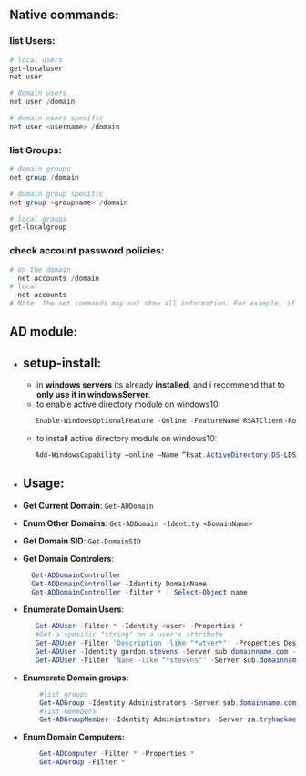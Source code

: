 ## Native commands:

### list Users:
  ```ps1
  # local users
  get-localuser
  net user
  
  # domain users
  net user /domain
  
  # domain users specific
  net user <username> /domain

  ```

### list Groups:
  ```ps1
  # domain groups
  net group /domain
  
  # domain group specific
  net group <groupname> /domain
  
  # local groups
  get-localgroup
  ```


### check account password policies:
```ps1
# on the domain
  net accounts /domain
# local
  net accounts
# Note: The net commands may not show all information. For example, if a user is a member of more than ten groups, not all of these groups will be shown in the output.
```


## AD module:
  + ## **setup-install**:
    + in **windows servers** its already **installed**, and i recommend that to **only use it in windowsServer**.
    + to enable active directory module on windows10:
    ```powershell
       Enable-WindowsOptionalFeature -Online -FeatureName RSATClient-Roles-AD-Powershell
    ```
    + to install active directory module on windows10:
    ```powershell
       Add-WindowsCapability –online –Name “Rsat.ActiveDirectory.DS-LDS.Tools~~~~0.0.1.0”
    ```


  + ## **Usage**:
  + **Get Current Domain**: `Get-ADDomain`    
  + **Enum Other Domains**: `Get-ADDomain -Identity <DomainName>`    
  + **Get Domain SID**: `Get-DomainSID`    
  + **Get Domain Controlers**:
    ```powershell    
      Get-ADDomainController
      Get-ADDomainController -Identity DomainName
      Get-ADDomainController -filter * | Select-Object name
    ```
  + **Enumerate Domain Users**:
    ```powershell
       Get-ADUser -Filter * -Identity <user> -Properties *
       #Get a spesific "string" on a user's attribute
       Get-ADUser -Filter 'Description -like "*wtver*"' -Properties Description | select Name, Description
       Get-ADUser -Identity gordon.stevens -Server sub.domainname.com -Properties *
       Get-ADUser -Filter 'Name -like "*stevens"' -Server sub.domainname.com | Format-Table Name,SamAccountName -A
    ```
  + **Enumerate Domain groups:** 
    ```powershell
        #list groups
        Get-ADGroup -Identity Administrators -Server sub.domainname.com
        #list memebers
        Get-ADGroupMember -Identity Administrators -Server za.tryhackme.com
    ```
  + **Enum Domain Computers:** 
    ```powershell
        Get-ADComputer -Filter * -Properties *
        Get-ADGroup -Filter * 
    ```
    
